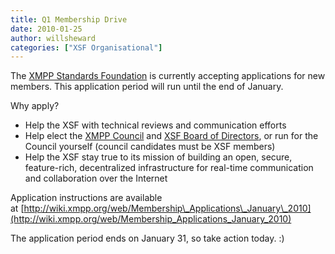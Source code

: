 ```yaml
---
title: Q1 Membership Drive
date: 2010-01-25
author: willsheward
categories: ["XSF Organisational"]
---
```


The [XMPP Standards Foundation](https://xmpp.org/xsf/) is currently accepting applications for new members. This application period will run until the end of January.

Why apply?

-   Help the XSF with technical reviews and communication efforts
-   Help elect the [XMPP Council](https://xmpp.org/council/) and [XSF Board of Directors](https://xmpp.org/xsf/board/), or run for the Council yourself (council candidates must be XSF members)
-   Help the XSF stay true to its mission of building an open, secure, feature-rich, decentralized infrastructure for real-time communication and collaboration over the Internet

Application instructions are available at [http://wiki.xmpp.org/web/Membership\_Applications\_January\_2010](http://wiki.xmpp.org/web/Membership_Applications_January_2010)

The application period ends on January 31, so take action today. :)
